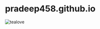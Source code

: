 # pradeep458.github.io
![tealove](https://user-images.githubusercontent.com/78452735/119951236-591f2380-bfb9-11eb-98b7-fe311951bd44.jpeg)
